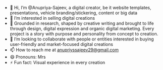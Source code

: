 - 👋 Hi, I’m @Anupriya-Sajeev, a digital creator, be it website templates, presentations, vehicle branding/stickering, content or big data
- 👀 I’m interested in selling digital creations
- 🌱 Grounded in research, shaped by creative writing and brought to life through design, digital expression and organic digital marketing. Every project is a story with purpose and personality from concept to creation.
- 💞️ I’m looking to collaborate with people or entities interested in buying user-friendly and market-focused digital creations
- 📫 How to reach me at anupriyssajeev29@gmail.com
- 😄 Pronouns: Mrs
- ⚡ Fun fact: Visual experience in every creation 

<!---
Anupriya-Sajeev/Anupriya-Sajeev is a ✨ special ✨ repository because its `README.md` (this file) appears on your GitHub profile.
You can click the Preview link to take a look at your changes.
--->
